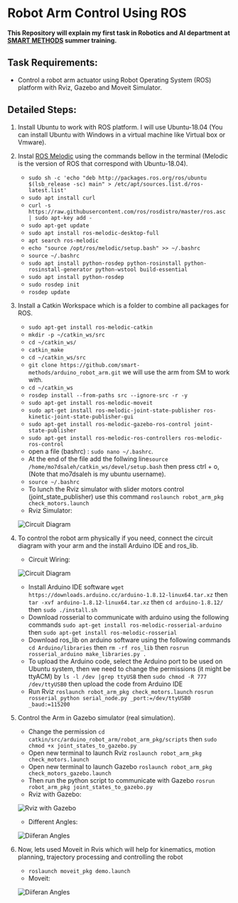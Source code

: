 # Robot Arm Control Using ROS
**This Repository will explain my first task in Robotics and AI department at [SMART METHODS](https://github.com/smart-methods) summer training.**

## Task Requirements: 
  - Control a robot arm actuator using Robot Operating System (ROS) platform with Rviz, Gazebo and Moveit Simulator.  

## Detailed Steps:
  1. Install Ubuntu to work with ROS platform. I will use Ubuntu-18.04 (You can install Ubuntu with Windows in a virtual machine like Virtual box or Vmware).
  2. Instal [ROS Melodic](http://wiki.ros.org/melodic/Installation/Ubuntu) using the commands bellow in the terminal (Melodic is the version of ROS that correspond with Ubuntu-18.04).
     * `sudo sh -c 'echo "deb http://packages.ros.org/ros/ubuntu $(lsb_release -sc) main" > /etc/apt/sources.list.d/ros-latest.list'`
     * `sudo apt install curl` 
     * `curl -s https://raw.githubusercontent.com/ros/rosdistro/master/ros.asc | sudo apt-key add -`
     * `sudo apt-get update`
     * `sudo apt install ros-melodic-desktop-full`
     * `apt search ros-melodic`
     * `echo "source /opt/ros/melodic/setup.bash" >> ~/.bashrc`
     * `source ~/.bashrc`
     * `sudo apt install python-rosdep python-rosinstall python-rosinstall-generator python-wstool build-essential`
     * `sudo apt install python-rosdep`
     * `sudo rosdep init`
     * `rosdep update`
3. Install a Catkin Workspace which is a folder to combine all packages for ROS.
   * `sudo apt-get install ros-melodic-catkin` 
   * `mkdir -p ~/catkin_ws/src`
   * `cd ~/catkin_ws/` 
   * `catkin_make`
   * `cd ~/catkin_ws/src`
   * `git clone https://github.com/smart-methods/arduino_robot_arm.git` we will use the arm from SM to work with.
   * `cd ~/catkin_ws`
   * `rosdep install --from-paths src --ignore-src -r -y`
   * `sudo apt-get install ros-melodic-moveit`
   * `sudo apt-get install ros-melodic-joint-state-publisher ros-kinetic-joint-state-publisher-gui`
   * `sudo apt-get install ros-melodic-gazebo-ros-control joint-state-publisher`
   * `sudo apt-get install ros-melodic-ros-controllers ros-melodic-ros-control`
   * open a file (bashrc) : `sudo nano ~/.bashrc`.
   * At the end of the file add the follwing line`source /home/mo7dsaleh/catkin_ws/devel/setup.bash` then press ctrl + o, (Note that mo7dsaleh is my ubuntu username).
   * `source ~/.bashrc`
   * To lunch the Rviz simulator with slider motors control (joint_state_publisher) use this command `roslaunch robot_arm_pkg check_motors.launch`
   * Rviz Simulator:
   
   ![Circuit Diagram](https://github.com/mo7ammed-saleh/Robot_Arm_Control_in_ROS/blob/main/Simulation%20imgs/Control%20Arn%20in%20Rviz%20.png)
   
4. To control the robot arm physically if you need, connect the circuit diagram with your arm and the install Arduino IDE and ros_lib.
   * Circuit Wiring:
   
   ![Circuit Diagram](https://github.com/mo7ammed-saleh/Robot_Arm_Control_in_ROS/blob/main/Simulation%20imgs/circuit.png) 
   
   * Install Arduino IDE software `wget https://downloads.arduino.cc/arduino-1.8.12-linux64.tar.xz` then `tar -xvf arduino-1.8.12-linux64.tar.xz` then `cd arduino-1.8.12/` then `sudo ./install.sh`
   * Download rosserial to communicate with arduino using the following commands `sudo apt-get install ros-melodic-rosserial-arduino` then `sudo apt-get install ros-melodic-rosserial`
   * Download ros_lib on arduino software using the following commands `cd Arduino/libraries` then `rm -rf ros_lib` then `rosrun rosserial_arduino make_libraries.py .`
   * To upload the Arduino code, select the Arduino port to be used on Ubuntu system, then we need to change the permissions (it might be ttyACM) by `ls -l /dev |grep ttyUSB` then `sudo chmod -R 777 /dev/ttyUSB0` then upload the code from Arduino IDE
   * Run Rviz `roslaunch robot_arm_pkg check_motors.launch`  `rosrun rosserial_python serial_node.py _port:=/dev/ttyUSB0 _baud:=115200`
  
5. Control the Arm in Gazebo simulator (real simulation).
    * Change the permission `cd catkin/src/arduino_robot_arm/robot_arm_pkg/scripts` then `sudo chmod +x joint_states_to_gazebo.py`
    * Open new terminal to launch Rviz `roslaunch robot_arm_pkg check_motors.launch`
    * Open new terminal to launch Gazebo `roslaunch robot_arm_pkg check_motors_gazebo.launch`
    * Then run the python script to communicate with Gazebo `rosrun robot_arm_pkg joint_states_to_gazebo.py` 
    * Rviz with Gazebo:
    
     ![Rviz with Gazebo](https://github.com/mo7ammed-saleh/Robot_Arm_Control_in_ROS/blob/main/Simulation%20imgs/Rviz%20with%20Gazebo%20Simulator.png)
     
    * Different Angles:
    
     ![Diiferan Angles](https://github.com/mo7ammed-saleh/Robot_Arm_Control_in_ROS/blob/main/Simulation%20imgs/different%20Angles.png)
    
6. Now, lets used Moveit in Rvis which will help for kinematics, motion planning, trajectory processing and controlling the robot 
     * `roslaunch moveit_pkg demo.launch`
     * Moveit:

     ![Diiferan Angles](https://github.com/mo7ammed-saleh/Robot_Arm_Control_in_ROS/blob/main/Simulation%20imgs/Moveit.png)
     
     
